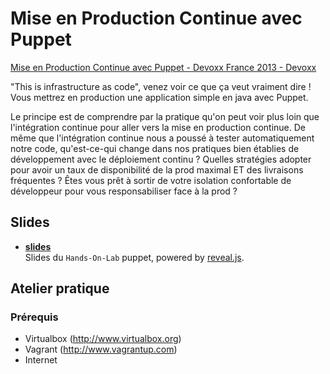 # Mise en Production Continue avec Puppet

[Mise en Production Continue avec Puppet - Devoxx France 2013 - Devoxx](http://www.devoxx.com/display/FR13/Mise+en+Production+Continue+avec+Puppet)

"This is infrastructure as code", venez voir ce que ça veut vraiment dire !
Vous mettrez en production une application simple en java avec Puppet.

Le principe est de comprendre par la pratique qu'on peut voir plus loin que l'intégration continue pour aller vers la mise en production continue. De même que l'intégration continue nous a poussé à tester automatiquement notre code, qu'est-ce-qui change dans nos pratiques bien établies de développement avec le déploiement continu ? Quelles stratégies adopter pour avoir un taux de disponibilité de la prod maximal ET des livraisons fréquentes ? Êtes vous prêt à sortir de votre isolation confortable de développeur pour vous responsabiliser face à la prod ?

## Slides

- [**slides**](http://ericlemerdy.github.com/mepc)  
Slides du `Hands-On-Lab` puppet, powered by [reveal.js](http://lab.hakim.se/reveal-js/).

## Atelier pratique

### Prérequis
- Virtualbox (http://www.virtualbox.org)
- Vagrant (http://www.vagrantup.com)
- Internet
